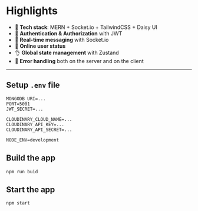 # Highlights

- 🌟 **Tech stack**: MERN + Socket.io + TailwindCSS + Daisy UI  
- 🎃 **Authentication & Authorization** with JWT  
- 👾 **Real-time messaging** with Socket.io  
- 🚀 **Online user status**  
- 👌 **Global state management** with Zustand  
- 🐞 **Error handling** both on the server and on the client  

---

## Setup `.env` file

```env
MONGODB_URI=...
PORT=5001
JWT_SECRET=...

CLOUDINARY_CLOUD_NAME=...
CLOUDINARY_API_KEY=...
CLOUDINARY_API_SECRET=...

NODE_ENV=development
```
## Build the app

```
npm run buid

```

## Start the app

```
npm start

```
